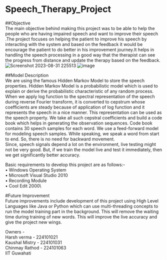 # Speech_Therapy_Project
##Objective\
The main objective behind making this project was to be able to help the people who
are having impaired speech and want to improve their speech .The project focuses on helping the patient to improve his speech by interacting with the system and
based on the feedback it would be encourage the patient to do better in his improvement journey.It helps in handling the speech processing in a good way that the therapist can see the progress from distance and update the therapy based on the feedback.
![Screenshot 2023-08-31 225513](https://github.com/01harsh/Speech_Therapy_Project/assets/60311625/e624682f-0fc1-4413-8c7c-cc6900363a22)
![image](https://github.com/01harsh/Speech_Therapy_Project/assets/60311625/7a08e767-aef3-4666-80ee-2933cad58950)

##Model Description\
We are using the famous Hidden Markov Model to store the speech properties. Hidden Markov Model is a probabilistic model which is used to explain or derive the probabilistic characteristic of any random process. When we apply log function to the spectral representation of the speech during reverse Fourier transform, it is converted to cepstrum whose coefficients are steady because of application of log function and it represents the speech in a nice manner. This representation can be used as the speech property. We take all such cepstral coefficients and build a code book which helps in generating the observation sequences. Code book contains 30 speech samples for each word. We use a feed-forward model for modeling speech samples. While speaking, we speak a word from start to end. So, there is no need for backward movement.   
Since, speech signals depend a lot on 
the environment, live testing might not be very good. But, if we train the model live and
test it immediately, then we get significantly better accuracy.

Basic requirements to develop this project are as follows:-\
• Windows Operating System\
• Microsoft Visual Studio 2010\
• Recording Module\
• Cool Edit 2000\

#Future Improvement\
Future improvements include development of this project using High Level
Languages like Java or Python which can use multi-threading concepts to run the model
training part in the background. This will remove the waiting time during training of
new words. This will improve the live accuracy and give the project new wings.

Owners - \
Harsh verma - 224101021\
Kaushal Mistry - 224101031\
Chinmay Rathod - 224101063\
IIT Guwahati
